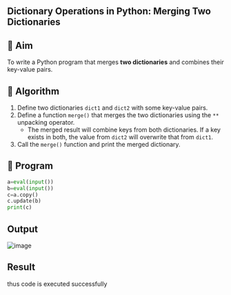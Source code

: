 ## Dictionary Operations in Python: Merging Two Dictionaries

## 🎯 Aim
To write a Python program that merges **two dictionaries** and combines their key-value pairs.

## 🧠 Algorithm
1. Define two dictionaries `dict1` and `dict2` with some key-value pairs.
2. Define a function `merge()` that merges the two dictionaries using the `**` unpacking operator.
   - The merged result will combine keys from both dictionaries. If a key exists in both, the value from `dict2` will overwrite that from `dict1`.
3. Call the `merge()` function and print the merged dictionary.

## 🧾 Program
```py
a=eval(input())
b=eval(input())
c=a.copy()
c.update(b)
print(c)
```



## Output
![image](https://github.com/user-attachments/assets/0533773f-7d05-4f36-97cf-468c50f8841d)


## Result
thus code is executed successfully
